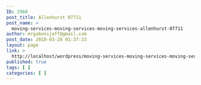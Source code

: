 ```yaml
---
ID: 2968
post_title: Allenhurst 07711
post_name: >
  moving-services-moving-services-moving-services-allenhurst-07711
author: mrgabonijeff@gmail.com
post_date: 2018-03-28 01:37:33
layout: page
link: >
  http://localhost/wordpress/moving-services-moving-services-moving-services-allenhurst-07711/
published: true
tags: [ ]
categories: [ ]
---
```

